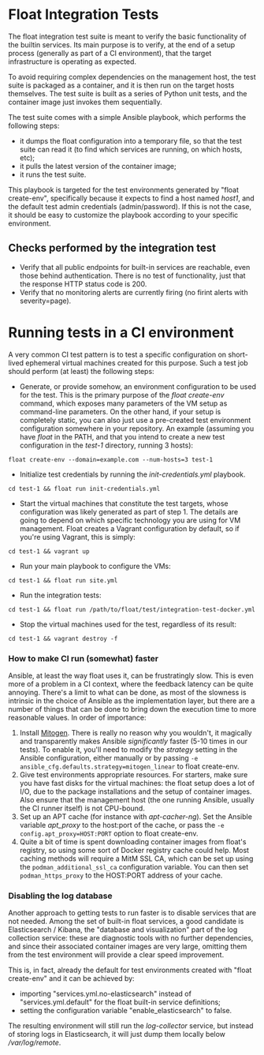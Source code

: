 Float Integration Tests
===

The float integration test suite is meant to verify the basic
functionality of the builtin services. Its main purpose is to verify,
at the end of a setup process (generally as part of a CI environment),
that the target infrastructure is operating as expected.

To avoid requiring complex dependencies on the management host, the
test suite is packaged as a container, and it is then run on the
target hosts themselves. The test suite is built as a series of Python
unit tests, and the container image just invokes them sequentially.

The test suite comes with a simple Ansible playbook, which performs
the following steps:

* it dumps the float configuration into a temporary file, so that the
  test suite can read it (to find which services are running, on
  which hosts, etc);
* it pulls the latest version of the container image;
* it runs the test suite.

This playbook is targeted for the test environments generated by
"float create-env", specifically because it expects to find a host
named *host1*, and the default test admin credentials
(admin/password). If this is not the case, it should be easy to
customize the playbook according to your specific environment.

## Checks performed by the integration test

* Verify that all public endpoints for built-in services are
  reachable, even those behind authentication. There is no test of
  functionality, just that the response HTTP status code is 200.
* Verify that no monitoring alerts are currently firing (no firint
  alerts with severity=page).

# Running tests in a CI environment

A very common CI test pattern is to test a specific configuration on
short-lived ephemeral virtual machines created for this purpose. Such
a test job should perform (at least) the following steps:

* Generate, or provide somehow, an environment configuration to be
  used for the test. This is the primary purpose of the *float
  create-env* command, which exposes many parameters of the VM setup
  as command-line parameters. On the other hand, if your setup is
  completely static, you can also just use a pre-created test
  environment configuration somewhere in your repository. An example
  (assuming you have *float* in the PATH, and that you intend to
  create a new test configuration in the *test-1* directory, running 3
  hosts):

```shell
float create-env --domain=example.com --num-hosts=3 test-1
```

* Initialize test credentials by running the *init-credentials.yml*
  playbook.

```shell
cd test-1 && float run init-credentials.yml
```

* Start the virtual machines that constitute the test targets, whose
  configuration was likely generated as part of step 1. The details
  are going to depend on which specific technology you are using for
  VM management. Float creates a Vagrant configuration by default, so
  if you're using Vagrant, this is simply:

```shell
cd test-1 && vagrant up
```

* Run your main playbook to configure the VMs:

```shell
cd test-1 && float run site.yml
```

* Run the integration tests:

```shell
cd test-1 && float run /path/to/float/test/integration-test-docker.yml
```

* Stop the virtual machines used for the test, regardless of its result:

```shell
cd test-1 && vagrant destroy -f
```

### How to make CI run (somewhat) faster

Ansible, at least the way float uses it, can be frustratingly
slow. This is even more of a problem in a CI context, where the
feedback latency can be quite annoying. There's a limit to what can be
done, as most of the slowness is intrinsic in the choice of Ansible as
the implementation layer, but there are a number of things that can be
done to bring down the execution time to more reasonable values. In
order of importance:

1. Install
   [Mitogen](https://mitogen.networkgenomics.com/ansible_detailed.html).
   There is really no reason why you wouldn't, it magically and
   transparently makes Ansible *significantly* faster (5-10 times in
   our tests). To enable it, you'll need to modify the *strategy*
   setting in the Ansible configuration, either manually or by passing
   `-e ansible_cfg.defaults.strategy=mitogen_linear` to float
   create-env.
2. Give test environments appropriate resources. For starters, make
   sure you have fast disks for the virtual machines: the float setup
   does a lot of I/O, due to the package installations and the setup
   of container images. Also ensure that the management host (the one
   running Ansible, usually the CI runner itself) is not CPU-bound.
3. Set up an APT cache (for instance with *apt-cacher-ng*). Set the
   Ansible variable *apt_proxy* to the host:port of the cache, or pass
   the `-e config.apt_proxy=HOST:PORT` option to float create-env.
4. Quite a bit of time is spent downloading container images from
   float's registry, so using some sort of Docker registry cache could
   help. Most caching methods will require a MitM SSL CA, which can be
   set up using the `podman_additional_ssl_ca` configuration
   variable. You can then set `podman_https_proxy` to the HOST:PORT
   address of your cache.

### Disabling the log database

Another approach to getting tests to run faster is to disable services
that are not needed. Among the set of built-in float services, a good
candidate is Elasticsearch / Kibana, the "database and visualization"
part of the log collection service: these are diagnostic tools with no
further dependencies, and since their associated container images are
very large, omitting them from the test environment will provide a
clear speed improvement.

This is, in fact, already the default for test environments created
with "float create-env" and it can be achieved by:

* importing "services.yml.no-elasticsearch" instead of
  "services.yml.default" for the float built-in service definitions;
* setting the configuration variable "enable_elasticsearch" to false.

The resulting environment will still run the *log-collector* service,
but instead of storing logs in Elasticsearch, it will just dump them
locally below */var/log/remote*.
